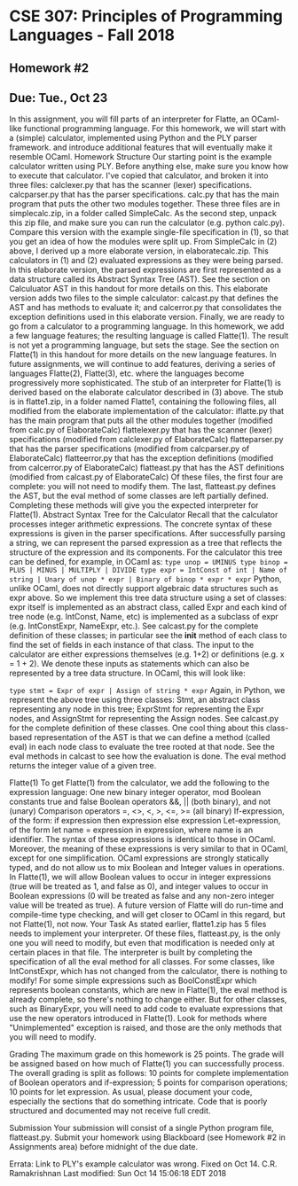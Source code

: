 # CSE 307: Principles of Programming Languages - Fall 2018
## Homework #2
## Due: Tue., Oct 23
In this assignment, you will fill parts of an interpreter for Flatte, an OCaml-like functional programming language. For this homework, we will start with a (simple) calculator, implemented using Python and the PLY parser framework. and introduce additional features that will eventually make it resemble OCaml.
Homework Structure
Our starting point is the example calculator written using PLY. Before anything else, make sure you know how to execute that calculator.
I've copied that calculator, and broken it into three files:
calclexer.py that has the scanner (lexer) specifications.
calcparser.py that has the parser specifications.
calc.py that has the main program that puts the other two modules together.
These three files are in simplecalc.zip, in a folder called SimpleCalc. As the second step, unpack this zip file, and make sure you can run the calculator (e.g. python calc.py). Compare this version with the example single-file specification in (1), so that you get an idea of how the modules were split up.
From SimpleCalc in (2) above, I derived up a more elaborate version, in elaboratecalc.zip. This calculators in (1) and (2) evaluated expressions as they were being parsed. In this elaborate version, the parsed expressions are first represented as a data structure called its Abstract Syntax Tree (AST). See the section on Calculuator AST in this handout for more details on this. This elaborate version adds two files to the simple calculator: calcast.py that defines the AST and has methods to evaluate it; and calcerror.py that consolidates the exception definitions used in this elaborate version.
Finally, we are ready to go from a calculator to a programming language. In this homework, we add a few language features; the resulting language is called Flatte(1). The result is not yet a programming language, but sets the stage.
See the section on Flatte(1) in this handout for more details on the new language features. In future assignments, we will continue to add features, deriving a series of languages Flatte(2), Flatte(3), etc. where the languages become progressively more sophisticated.
The stub of an interpreter for Flatte(1) is derived based on the elaborate calculator described in (3) above. The stub is in flatte1.zip, in a folder named Flatte1, containing the following files, all modified from the elaborate implementation of the calculator:
iflatte.py that has the main program that puts all the other modules together (modified from calc.py of ElaborateCalc)
flattelexer.py that has the scanner (lexer) specifications (modified from calclexer.py of ElaborateCalc)
flatteparser.py that has the parser specifications (modified from calcparser.py of ElaborateCalc)
flatteerror.py that has the exception definitions (modified from calcerror.py of ElaborateCalc)
flatteast.py that has the AST definitions (modified from calcast.py of ElaborateCalc)
Of these files, the first four are complete: you will not need to modify them. The last, flatteast.py defines the AST, but the eval method of some classes are left partially defined. Completing these methods will give you the expected interpreter for Flatte(1).
Abstract Syntax Tree for the Calculator
Recall that the calculator processes integer arithmetic expressions. The concrete syntax of these expressions is given in the parser specifications. After successfully parsing a string, we can represent the parsed expression as a tree that reflects the structure of the expression and its components. For the calculator this tree can be defined, for example, in OCaml as:
`type unop = UMINUS
type binop = PLUS | MINUS | MULTIPLY | DIVIDE
type expr = IntConst of int
         | Name of string
         | Unary of unop * expr
         | Binary of binop * expr * expr`
Python, unlike OCaml, does not directly support algebraic data structures such as expr above. So we implement this tree data structure using a set of classes: expr itself is implemented as an abstract class, called Expr and each kind of tree node (e.g. IntConst, Name, etc) is implemented as a subclass of expr (e.g. IntConstExpr, NameExpr, etc.). See calcast.py for the complete definition of these classes; in particular see the __init__ method of each class to find the set of fields in each instance of that class.
The input to the calculator are either expressions themselves (e.g. 1+2) or definitions (e.g. x = 1 + 2). We denote these inputs as statements which can also be represented by a tree data structure. In OCaml, this will look like:

`type stmt = Expr of expr
          | Assign of string * expr`
Again, in Python, we represent the above tree using three classes: Stmt, an abstract class representing any node in this tree; ExprStmt for representing the Expr nodes, and AssignStmt for representing the Assign nodes. See calcast.py for the complete definition of these classes.
One cool thing about this class-based representation of the AST is that we can define a method (called eval) in each node class to evaluate the tree rooted at that node. See the eval methods in calcast to see how the evaluation is done. The eval method returns the integer value of a given tree.

Flatte(1)
To get Flatte(1) from the calculator, we add the following to the expression language:
One new binary integer operator, mod
Boolean constants true and false
Boolean operators &&, || (both binary), and not (unary)
Comparison operators =, <>, <, >, <=, >= (all binary)
If-expression, of the form: if expression then expression else expression
Let-expression, of the form let name = expression in expression, where name is an identifier.
The syntax of these expressions is identical to those in OCaml. Moreover, the meaning of these expressions is very similar to that in OCaml, except for one simplification. OCaml expressions are strongly statically typed, and do not allow us to mix Boolean and Integer values in operations. In Flatte(1), we will allow Boolean values to occur in integer expressions (true will be treated as 1, and false as 0), and integer values to occur in Boolean expressions (0 will be treated as false and any non-zero integer value will be treated as true). A future version of Flatte will do run-time and compile-time type checking, and will get closer to OCaml in this regard, but not Flatte(1), not now.
Your Task
As stated earlier, flatte1.zip has 5 files needs to implement your interpreter. Of these files, flatteast.py, is the only one you will need to modify, but even that modification is needed only at certain places in that file.
The interpreter is built by completing the specification of all the eval method for all classes. For some classes, like IntConstExpr, which has not changed from the calculator, there is nothing to modify! For some simple expressions such as BoolConstExpr which represents boolean constants, which are new in Flatte(1), the eval method is already complete, so there's nothing to change either. But for other classes, such as BinaryExpr, you will need to add code to evaluate expressions that use the new operators introduced in Flatte(1). Look for methods where "Unimplemented" exception is raised, and those are the only methods that you will need to modify.

Grading
The maximum grade on this homework is 25 points. The grade will be assigned based on how much of Flatte(1) you can successfully process. The overall grading is split as follows: 10 points for complete implementation of Boolean operators and if-expression; 5 points for comparison operations; 10 points for let expression. As usual, please document your code, especially the sections that do something intricate. Code that is poorly structured and documented may not receive full credit.

Submission
Your submission will consist of a single Python program file, flatteast.py.
Submit your homework using Blackboard (see Homework #2 in Assignments area) before midnight of the due date.

Errata:
Link to PLY's example calculator was wrong. Fixed on Oct 14.
C.R. Ramakrishnan
Last modified: Sun Oct 14 15:06:18 EDT 2018
